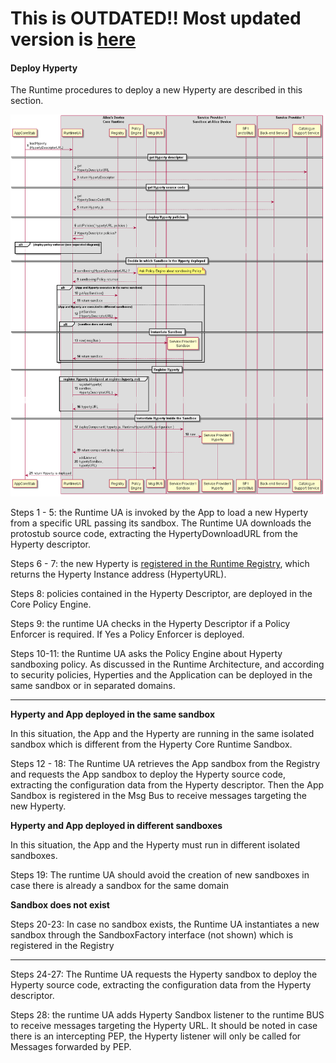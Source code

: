 **This is OUTDATED!! Most updated version is [here](https://github.com/reTHINK-project/dev-service-framework/blob/d3.2-working-docs/docs/specs/dynamic-view/basics/deploy-hyperty.md)**
=======================================================================================================================================================================================

#### Deploy Hyperty

The Runtime procedures to deploy a new Hyperty are described in this section.

![Figure @runtime-deploy-hyperty: Deploy Hyperty](deploy-hyperty.png)

Steps 1 - 5: the Runtime UA is invoked by the App to load a new Hyperty from a specific URL passing its sandbox. The Runtime UA downloads the protostub source code, extracting the HypertyDownloadURL from the Hyperty descriptor.

Steps 6 - 7: the new Hyperty is [registered in the Runtime Registry](register-hyperty.md), which returns the Hyperty Instance address (HypertyURL).

Steps 8: policies contained in the Hyperty Descriptor, are deployed in the Core Policy Engine.

Steps 9: the runtime UA checks in the Hyperty Descriptor if a Policy Enforcer is required. If Yes a Policy Enforcer is deployed.

Steps 10-11: the Runtime UA asks the Policy Engine about Hyperty sandboxing policy. As discussed in the Runtime Architecture, and according to security policies, Hyperties and the Application can be deployed in the same sandbox or in separated domains.

---

**Hyperty and App deployed in the same sandbox**

In this situation, the App and the Hyperty are running in the same isolated sandbox which is different from the Hyperty Core Runtime Sandbox.

Steps 12 - 18: The Runtime UA retrieves the App sandbox from the Registry and requests the App sandbox to deploy the Hyperty source code, extracting the configuration data from the Hyperty descriptor. Then the App Sandbox is registered in the Msg Bus to receive messages targeting the new Hyperty.

**Hyperty and App deployed in different sandboxes**

In this situation, the App and the Hyperty must run in different isolated sandboxes.

Steps 19: The runtime UA should avoid the creation of new sandboxes in case there is already a sandbox for the same domain

**Sandbox does not exist**

Steps 20-23: In case no sandbox exists, the Runtime UA instantiates a new sandbox through the SandboxFactory interface (not shown) which is registered in the Registry

---

Steps 24-27: The Runtime UA requests the Hyperty sandbox to deploy the Hyperty source code, extracting the configuration data from the Hyperty descriptor.

Steps 28: the runtime UA adds Hyperty Sandbox listener to the runtime BUS to receive messages targeting the Hyperty URL. It should be noted in case there is an intercepting PEP, the Hyperty listener will only be called for Messages forwarded by PEP.
